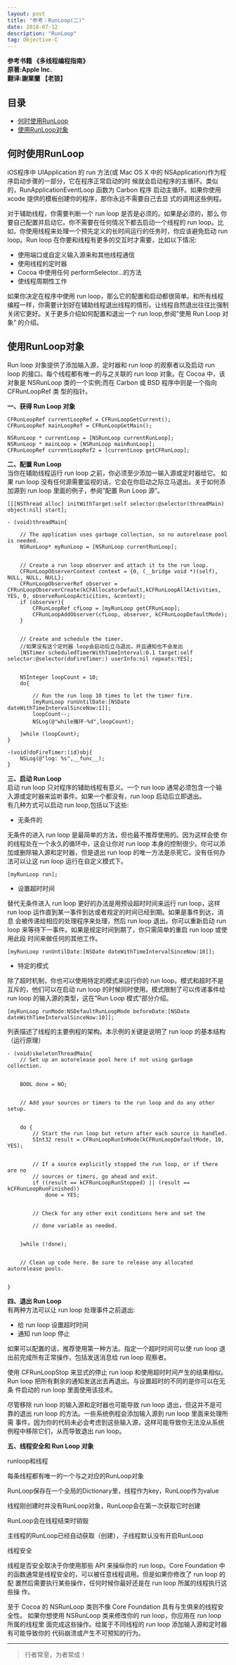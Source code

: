 ```yaml
---
layout: post
title: "参考：RunLoop(二)"
date: 2018-07-12  
description: "RunLoop"
tag: Objective-C
---
```





**参考书籍 《多线程编程指南》**   
**原著:Apple Inc.**    
**翻译:謝業蘭 【老狼】**   



## 目录
* [何时使用RunLoop](#content0)
* [使用RunLoop对象](#content1)




<!-- ************************************************ -->
## <a id="content0"></a> 何时使用RunLoop
iOS程序中 UIApplication 的 run 方法(或 Mac OS X 中的 NSApplication)作为程序启动步骤的一部分，它在程序正常启动的时 候就会启动程序的主循环。类似的，RunApplicationEventLoop 函数为 Carbon 程序 启动主循环。如果你使用 xcode 提供的模板创建你的程序，那你永远不需要自己去显 式的调用这些例程。

对于辅助线程，你需要判断一个 run loop 是否是必须的。如果是必须的，那么 你要自己配置并启动它。你不需要在任何情况下都去启动一个线程的 run loop。比 如，你使用线程来处理一个预先定义的长时间运行的任务时，你应该避免启动 run loop。Run loop 在你要和线程有更多的交互时才需要，比如以下情况:
- 使用端口或自定义输入源来和其他线程通信 
- 使用线程的定时器
- Cocoa 中使用任何 performSelector...的方法 
- 使线程周期性工作

如果你决定在程序中使用 run loop，那么它的配置和启动都很简单。和所有线程编程一样，你需要计划好在辅助线程退出线程的情形。让线程自然退出往往比强制关闭它更好。关于更多介绍如何配置和退出一个 run loop,参阅”使用 Run Loop 对象” 的介绍。


<!-- ************************************************ -->
## <a id="content1"></a> 使用RunLoop对象

Run loop 对象提供了添加输入源，定时器和 run loop 的观察者以及启动 run loop 的接口。每个线程都有唯一的与之关联的 run loop 对象。在 Cocoa 中，该对象是 NSRunLoop 类的一个实例;而在 Carbon 或 BSD 程序中则是一个指向 CFRunLoopRef 类 型的指针。

**一、获得 Run Loop 对象**
```objc
CFRunLoopRef currentLoopRef = CFRunLoopGetCurrent();
CFRunLoopRef mainLoopRef = CFRunLoopGetMain();

NSRunLoop * currentLoop = [NSRunLoop currentRunLoop];
NSRunLoop * mainLoop = [NSRunLoop mainRunLoop];
CFRunLoopRef currentLoopRef2 = [currentLoop getCFRunLoop];
```

**二、配置 Run Loop**    
当你在辅助线程运行 run loop 之前，你必须至少添加一输入源或定时器给它。 如果 run loop 没有任何源需要监视的话，它会在你启动之际立马退出。关于如何添加源到 run loop 里面的例子，参阅”配置 Run Loop 源”。

```objc
[[[NSThread alloc] initWithTarget:self selector:@selector(threadMain) object:nil] start];

- (void)threadMain{
    
    // The application uses garbage collection, so no autorelease pool is needed.
    NSRunLoop* myRunLoop = [NSRunLoop currentRunLoop];
    
    
    // Create a run loop observer and attach it to the run loop.
    CFRunLoopObserverContext context = {0, (__bridge void *)(self), NULL, NULL, NULL};
    CFRunLoopObserverRef observer = CFRunLoopObserverCreate(kCFAllocatorDefault,kCFRunLoopAllActivities, YES, 0, observeRunLoopActicities, &context);
    if (observer){
        CFRunLoopRef cfLoop = [myRunLoop getCFRunLoop];
        CFRunLoopAddObserver(cfLoop, observer, kCFRunLoopDefaultMode);
    }
    
    
    // Create and schedule the timer.
    //如果没有这个定时器 loop会启动后立马退出，并且通知也不会发出
    [NSTimer scheduledTimerWithTimeInterval:0.1 target:self selector:@selector(doFireTimer:) userInfo:nil repeats:YES];
    
    
    NSInteger loopCount = 10;
    do{

        // Run the run loop 10 times to let the timer fire.
        [myRunLoop runUntilDate:[NSDate dateWithTimeIntervalSinceNow:1]];
        loopCount--;
        NSLog(@"while循环-%d",loopCount);

    }while (loopCount);
}

-(void)doFireTimer:(id)obj{
    NSLog(@"log: %s",__func__);
}
```


**三、启动 Run Loop**     
启动 run loop 只对程序的辅助线程有意义。一个 run loop 通常必须包含一个输 入源或定时器来监听事件。如果一个都没有，run loop 启动后立即退出。      
有几种方式可以启动 run loop,包括以下这些:     
- 无条件的    

无条件的进入 run loop 是最简单的方法，但也最不推荐使用的。因为这样会使 你的线程处在一个永久的循环中，这会让你对 run loop 本身的控制很少。你可以添 加或删除输入源和定时器，但是退出 run loop 的唯一方法是杀死它。没有任何办法可以让这 run loop 运行在自定义模式下。
```objc
[myRunLoop run];
```


- 设置超时时间    

替代无条件进入 run loop 更好的办法是用预设超时时间来运行 run loop，这样 run loop 运作直到某一事件到达或者规定的时间已经到期。如果是事件到达，消息 会被传递给相应的处理程序来处理，然后 run loop 退出。你可以重新启动 run loop 来等待下一事件。如果是规定时间到期了，你只需简单的重启 run loop 或使用此段 时间来做任何的其他工作。
```objc
[myRunLoop runUntilDate:[NSDate dateWithTimeIntervalSinceNow:10]];
```

- 特定的模式

除了超时机制，你也可以使用特定的模式来运行你的 run loop。模式和超时不是互斥的，他们可以在启动 run loop 的时候同时使用。模式限制了可以传递事件给 run loop 的输入源的类型，这在”Run Loop 模式”部分介绍。
```objc
[myRunLoop runMode:NSDefaultRunLoopMode beforeDate:[NSDate dateWithTimeIntervalSinceNow:10]];
```

列表描述了线程的主要例程的架构。本示例的关键是说明了 run loop 的基本结构（运行原理）
```objc
- (void)skeletonThreadMain{
    // Set up an autorelease pool here if not using garbage collection.
    
    
    BOOL done = NO;
    
    
    // Add your sources or timers to the run loop and do any other setup.
    
    
    do {
        // Start the run loop but return after each source is handled.
        SInt32 result = CFRunLoopRunInMode(kCFRunLoopDefaultMode, 10, YES);
        
        
        // If a source explicitly stopped the run loop, or if there are no
        // sources or timers, go ahead and exit.
        if ((result == kCFRunLoopRunStopped) || (result == kCFRunLoopRunFinished))
            done = YES;
        
        
        // Check for any other exit conditions here and set the
        
        // done variable as needed.
        
        
    }while (!done);
    
    
    // Clean up code here. Be sure to release any allocated autorelease pools.
    
    
}

```

**四、退出 Run Loop**    
有两种方法可以让 run loop 处理事件之前退出: 
- 给 run loop 设置超时时间
- 通知 run loop 停止

如果可以配置的话，推荐使用第一种方法。指定一个超时时间可以使 run loop 退出前完成所有正常操作，包括发送消息给 run loop 观察者。

使用 CFRunLoopStop 来显式的停止 run loop 和使用超时时间产生的结果相似。 Run loop 把所有剩余的通知发送出去再退出。与设置超时的不同的是你可以在无条 件启动的 run loop 里面使用该技术。

尽管移除 run loop 的输入源和定时器也可能导致 run loop 退出，但这并不是可 靠的退出 run loop 的方法。一些系统例程会添加输入源到 run loop 里面来处理所需 事件。因为你的代码未必会考虑到这些输入源，这样可能导致你无法没从系统例程中移除它们，从而导致退出 run loop。


**五、线程安全和 Run Loop 对象**  

runloop和线程

每条线程都有唯一的一个与之对应的RunLoop对象

RunLoop保存在一个全局的Dictionary里，线程作为key，RunLoop作为value

线程刚创建时并没有RunLoop对象，RunLoop会在第一次获取它时创建

RunLoop会在线程结束时销毁

主线程的RunLoop已经自动获取（创建），子线程默认没有开启RunLoop



线程安全

线程是否安全取决于你使用那些 API 来操纵你的 run loop。Core Foundation 中 的函数通常是线程安全的，可以被任意线程调用。但是如果你修改了 run loop 的配 置然后需要执行某些操作，任何时候你最好还是在 run loop 所属的线程执行这些操 作。

至于 Cocoa 的 NSRunLoop 类则不像 Core Foundation 具有与生俱来的线程安全性。 如果你想使用 NSRunLoop 类来修改你的 run loop，你应用在 run loop 所属的线程里 面完成这些操作。给属于不同线程的 run loop 添加输入源和定时器有可能导致你的 代码崩溃或产生不可预知的行为。




----------
>  行者常至，为者常成！


